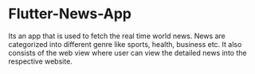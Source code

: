 # Flutter-News-App
Its an app that is used to fetch the real time world news. News are categorized into different genre like sports, health, business etc. It also consists of the web view where user can view the detailed news into the respective website.

